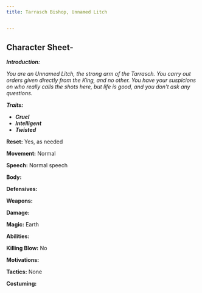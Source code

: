 ```yaml
---
title: Tarrasch Bishop, Unnamed Litch


---
```


## Character Sheet- 

***Introduction:***

*You are an Unnamed Litch, the strong arm of the Tarrasch. You carry out orders given directly from the King, and no other. You have your suspicions on who really calls the shots here, but life is good, and you don't ask any questions.*



***Traits:***

- ***Cruel***
- ***Intelligent***
- ***Twisted***



**Reset:** Yes, as needed



**Movement:** Normal



**Speech:** Normal speech



**Body:**



**Defensives:**



**Weapons:**



**Damage:**



**Magic:** Earth



**Abilities:**



**Killing Blow:** No



**Motivations:**



**Tactics:** None



**Costuming:**











